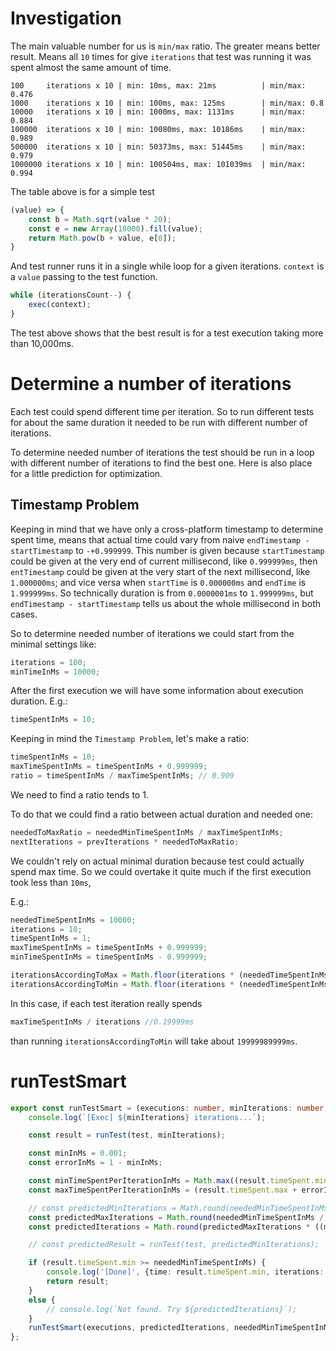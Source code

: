 # Investigation

The main valuable number for us is `min/max` ratio. The greater means better result.
Means all `10` times for give `iterations` that test was running it was spent almost the same amount of time.

```
100     iterations x 10 | min: 10ms, max: 21ms          | min/max: 0.476
1000    iterations x 10 | min: 100ms, max: 125ms        | min/max: 0.8
10000   iterations x 10 | min: 1000ms, max: 1131ms      | min/max: 0.884
100000  iterations x 10 | min: 10080ms, max: 10186ms    | min/max: 0.989
500000  iterations x 10 | min: 50373ms, max: 51445ms    | min/max: 0.979
1000000 iterations x 10 | min: 100504ms, max: 101039ms  | min/max: 0.994
```

The table above is for a simple test
```typescript
(value) => {
    const b = Math.sqrt(value * 20);
    const e = new Array(10000).fill(value);
    return Math.pow(b + value, e[0]);
}
```

And test runner runs it in a single while loop for a given iterations. `context` is a `value` passing to the test function.
```typescript
while (iterationsCount--) {
    exec(context);
}
```

The test above shows that the best result is for a test execution taking more than 10,000ms.

# Determine a number of iterations
Each test could spend different time per iteration. So to run different tests for about the same duration it needed to be run with different number of iterations.

To determine needed number of iterations the test should be run in a loop with different number of iterations to find the best one. Here is also place for a little prediction for optimization.

## Timestamp Problem
Keeping in mind that we have only a cross-platform timestamp to determine spent time, means that actual time could vary from naive `endTimestamp - startTimestamp` to `-+0.999999`. This number is given because `startTimestamp` could be given at the very end of current millisecond, like `0.999999ms`, then `entTimestamp` could be given at the very start of the next millisecond, like `1.000000ms`; and vice versa when `startTime` is `0.000000ms` and `endTime` is `1.999999ms`. So technically duration is from `0.0000001ms` to `1.999999ms`, but `endTimestamp - startTimestamp` tells us about the whole millisecond in both cases.

So to determine needed number of iterations we could start from the minimal settings like:

```typescript
iterations = 100;
minTimeInMs = 10000;
```

After the first execution we will have some information about execution duration. E.g.:

```typescript
timeSpentInMs = 10;
```

Keeping in mind the `Timestamp Problem`, let's make a ratio:

```typescript
timeSpentInMs = 10;
maxTimeSpentInMs = timeSpentInMs + 0.999999;
ratio = timeSpentInMs / maxTimeSpentInMs; // 0.909
```

We need to find a ratio tends to 1.

To do that we could find a ratio between actual duration and needed one:

```typescript
neededToMaxRatio = neededMinTimeSpentInMs / maxTimeSpentInMs;
nextIterations = prevIterations * neededToMaxRatio;
```

We couldn't rely on actual minimal duration because test could actually spend max time. So we could overtake it quite much if the first execution took less than `10ms`,

E.g.:
```typescript
neededTimeSpentInMs = 10000;
iterations = 10;
timeSpentInMs = 1;
maxTimeSpentInMs = timeSpentInMs + 0.999999;
minTimeSpentInMs = timeSpentInMs - 0.999999;

iterationsAccordingToMax = Math.floor(iterations * (neededTimeSpentInMs / maxTimeSpentInMs)); // 50000
iterationsAccordingToMin = Math.floor(iterations * (neededTimeSpentInMs / minTimeSpentInMs)); // 99999999997
```

In this case, if each test iteration really spends
```typescript
maxTimeSpentInMs / iterations //0.19999ms
```
than running `iterationsAccordingToMin` will take about `19999989999ms`.

# runTestSmart
```ts
export const runTestSmart = (executions: number, minIterations: number, neededMinTimeSpentInMs: number, overloadRatio: number) => {
    console.log(`[Exec] ${minIterations} iterations...`);

    const result = runTest(test, minIterations);

    const minInMs = 0.001;
    const errorInMs = 1 - minInMs;

    const minTimeSpentPerIterationInMs = Math.max((result.timeSpent.min - errorInMs), minInMs) / minIterations;
    const maxTimeSpentPerIterationInMs = (result.timeSpent.max + errorInMs) / minIterations;

    // const predictedMinIterations = Math.round(neededMinTimeSpentInMs / maxTimeSpentPerIterationInMs);
    const predictedMaxIterations = Math.round(neededMinTimeSpentInMs / minTimeSpentPerIterationInMs);
    const predictedIterations = Math.round(predictedMaxIterations * ((minTimeSpentPerIterationInMs / maxTimeSpentPerIterationInMs) + overloadRatio));

    // const predictedResult = runTest(test, predictedMinIterations);

    if (result.timeSpent.min >= neededMinTimeSpentInMs) {
        console.log('[Done]', {time: result.timeSpent.min, iterations: result.iterations});
        return result;
    }
    else {
        // console.log(`Not found. Try ${predictedIterations}`);
    }
    runTestSmart(executions, predictedIterations, neededMinTimeSpentInMs, overloadRatio);
};
```
